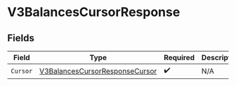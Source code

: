 # V3BalancesCursorResponse


## Fields

| Field                                                                                       | Type                                                                                        | Required                                                                                    | Description                                                                                 |
| ------------------------------------------------------------------------------------------- | ------------------------------------------------------------------------------------------- | ------------------------------------------------------------------------------------------- | ------------------------------------------------------------------------------------------- |
| `Cursor`                                                                                    | [V3BalancesCursorResponseCursor](../../Models/Components/V3BalancesCursorResponseCursor.md) | :heavy_check_mark:                                                                          | N/A                                                                                         |